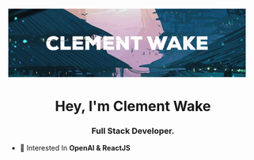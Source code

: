 ![Header](./clement2.gif)
<h1 align="center">Hey, I'm Clement Wake</h1>
<h3 align="center">Full Stack Developer.</h3>

- 📝 Interested In **OpenAI & ReactJS**


<p align="left">
</p>


